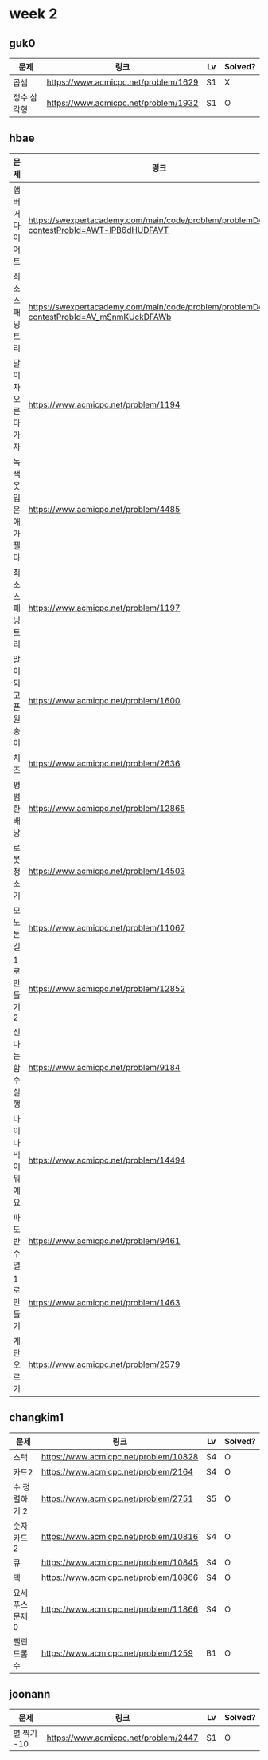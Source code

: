 # week 2

## guk0
| 문제 | 링크 | Lv  | Solved? |
| --- | --- | --- | --- |
| 곱셈 | https://www.acmicpc.net/problem/1629 | S1 | X |
| 정수 삼각형 | https://www.acmicpc.net/problem/1932 | S1 | O |

## hbae 
| 문제 | 링크 | Lv  | Solved? |
| --- | --- | --- | --- |
| 햄버거다이어트 | https://swexpertacademy.com/main/code/problem/problemDetail.do?contestProbId=AWT-lPB6dHUDFAVT | D3 | O |
| 최소스패닝트리 | https://swexpertacademy.com/main/code/problem/problemDetail.do?contestProbId=AV_mSnmKUckDFAWb | D4 | O |
| 달이차오른다가자 | https://www.acmicpc.net/problem/1194 | G1 | O |
| 녹색옷입은애가젤다 | https://www.acmicpc.net/problem/4485 | G4 | O |
| 최소스패닝트리 | https://www.acmicpc.net/problem/1197 | G4 | O |
| 말이되고픈원숭이 | https://www.acmicpc.net/problem/1600 | G4 | O |
| 치즈 | https://www.acmicpc.net/problem/2636 | G4 | O |
| 평범한배낭 | https://www.acmicpc.net/problem/12865 | G5 | O |
| 로봇청소기 | https://www.acmicpc.net/problem/14503 | G5 | O |
| 모노톤길 | https://www.acmicpc.net/problem/11067 | S1 | O |
| 1로만들기2 | https://www.acmicpc.net/problem/12852 | S1 | O |
| 신나는함수실행 | https://www.acmicpc.net/problem/9184 | S2 | O |
| 다이나믹이뭐예요 | https://www.acmicpc.net/problem/14494 | S2 | O |
| 파도반수열 | https://www.acmicpc.net/problem/9461 | S3 | O |
| 1로만들기 | https://www.acmicpc.net/problem/1463 | S3 | O |
| 계단오르기 | https://www.acmicpc.net/problem/2579 | S3 | O |


## changkim1
| 문제 | 링크 | Lv  | Solved? |
| --- | --- | --- | --- |
| 스택 | https://www.acmicpc.net/problem/10828 | S4 | O |
| 카드2 | https://www.acmicpc.net/problem/2164 | S4 | O |
| 수 정렬하기 2 | https://www.acmicpc.net/problem/2751 | S5 | O |
| 숫자 카드 2 | https://www.acmicpc.net/problem/10816 | S4 | O |
| 큐 | https://www.acmicpc.net/problem/10845 | S4 | O |
| 덱 | https://www.acmicpc.net/problem/10866 | S4 | O |
| 요세푸스 문제 0 | https://www.acmicpc.net/problem/11866 | S4 | O |
| 팰린드롬수 | https://www.acmicpc.net/problem/1259 | B1 | O |


## joonann
| 문제 | 링크 | Lv  | Solved? |
| --- | --- | --- | --- |
| 별 찍기 -10 | https://www.acmicpc.net/problem/2447 | S1 | O |
